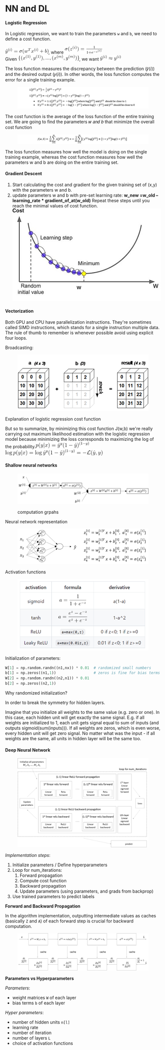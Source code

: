 # NN and DL

#### Logistic Regression

In Logistic regression, we want to train the parameters `w` and `b`, we need to define a cost function.

![](../../.gitbook/assets/image.png), where ![](<../../.gitbook/assets/image (1).png>)\
Given ![](<../../.gitbook/assets/image (2).png>), we want ![](<../../.gitbook/assets/image (3).png>)

The loss function measures the discrepancy between the prediction (𝑦̂(𝑖)) and the desired output (𝑦(𝑖)). In other words, the loss function computes the error for a single training example.

<figure><img src="../../.gitbook/assets/image (4).png" alt=""><figcaption></figcaption></figure>

The cost function is the average of the loss function of the entire training set. We are going to find the parameters 𝑤 𝑎𝑛𝑑 𝑏 that minimize the overall cost function

<figure><img src="../../.gitbook/assets/image (5).png" alt=""><figcaption></figcaption></figure>

The loss function measures how well the model is doing on the single training example, whereas the cost function measures how well the parameters w and b are doing on the entire training set.



#### Gradient Descent

1. Start calculating the cost and gradient for the given training set of (x,y) with the parameters w and b.
2. update parameters w and b with pre-set learning rate: **w\_new =w\_old – learning\_rate \* gradient\_of\_at(w\_old)** Repeat these steps until you reach the minimal values of cost function.![](../../.gitbook/assets/gradient-descent.jpg)

#### Vectorization

Both GPU and CPU have parallelization instructions. They're sometimes called SIMD instructions, which stands for a single instruction multiple data. The rule of thumb to remember is whenever possible avoid using explicit four loops.

Broadcasting:

<figure><img src="../../.gitbook/assets/image (6).png" alt=""><figcaption></figcaption></figure>

Explanation of logistic regression cost function

But so to summarize, by minimizing this cost function J(w,b) we're really carrying out maximum likelihood estimation with the logistic regression model because minimizing the loss corresponds to maximizing the log of the probability.![](<../../.gitbook/assets/image (7).png>)![](<../../.gitbook/assets/image (8).png>)

#### Shallow neural networks

<figure><img src="../../.gitbook/assets/image (9).png" alt=""><figcaption><p>computation grpahs</p></figcaption></figure>

Neural network representation

<figure><img src="../../.gitbook/assets/image (10).png" alt=""><figcaption></figcaption></figure>

Activation functions

<figure><img src="../../.gitbook/assets/image (11).png" alt=""><figcaption></figcaption></figure>

Initialization of parameters:

```python
W[1] = np.random.randn((n1,nx)) * 0.01  # randomized small numbers
b[1] = np.zeros((n1,1))                 # zeros is fine for bias terms
W[2] = np.random.randn((n2,n1)) * 0.01
b[2] = np.zeros((n2,1))
```

Why randomized initialization?

In order to break the symmetry for hidden layers.

Imagine that you initialize all weights to the same value (e.g. zero or one). In this case, each hidden unit will get exactly the same signal. E.g. if all weights are initialized to 1, each unit gets signal equal to sum of inputs (and outputs sigmoid(sum(inputs))). If all weights are zeros, which is even worse, every hidden unit will get zero signal. No matter what was the input - if all weights are the same, all units in hidden layer will be the same too.

#### Deep Neural Network&#x20;

<figure><img src="../../.gitbook/assets/image (12).png" alt=""><figcaption></figcaption></figure>

_Implementation steps_:

1. Initialize parameters / Define hyperparameters
2. Loop for num\_iterations:
   1. Forward propagation
   2. Compute cost function
   3. Backward propagation
   4. Update parameters (using parameters, and grads from backprop)
3. Use trained parameters to predict labels

**Forward and Backward Propagation**

In the algorithm implementation, outputting intermediate values as caches (basically `Z` and `A`) of each forward step is crucial for backward computation.

<figure><img src="../../.gitbook/assets/image (13).png" alt=""><figcaption></figcaption></figure>

**Parameters vs Hyperparameters**

_Parameters_:

* weight matrices `W` of each layer
* bias terms `b` of each layer

_Hyper parameters_:

* number of hidden units `n[l]`
* learning rate
* number of iteration
* number of layers `L`
* choice of activation functions
